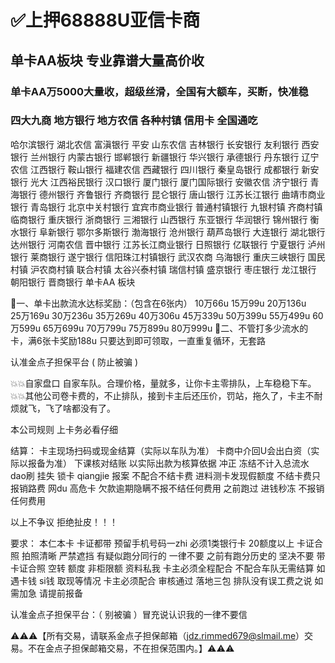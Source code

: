 # ✅上押68888U亚信卡商

## 单卡AA板块  专业靠谱大量高价收
### 单卡AA万5000大量收，超级丝滑，全国有大额车，买断，快准稳
### 四大九商 地方银行 地方农信  各种村镇 信用卡 全国通吃 

哈尔滨银行 湖北农信 富滇银行
平安 山东农信 吉林银行 长安银行 友利银行 西安银行 兰州银行 内蒙古银行 邯郸银行 新疆银行 华兴银行 承德银行 丹东银行 辽宁农信 江西银行 鞍山银行  福建农信 西藏银行  四川银行 秦皇岛银行 成都银行 新安银行 光大 江西裕民银行 汉口银行 厦门银行 厦门国际银行 安徽农信 济宁银行 青海银行 德州银行 齐鲁银行 齐商银行 昆仑银行 唐山银行 江苏长江银行 曲靖市商业银行 青岛银行 北京中关村银行 宜宾市商业银行
普通村镇银行 九银村镇 齐商村镇 临商银行
重庆银行 浙商银行 三湘银行 山西银行 东亚银行  华润银行 锦州银行 衡水银行 阜新银行 鄂尔多斯银行 渤海银行 沧州银行 葫芦岛银行 大连银行 湖北银行 达州银行 河南农信 晋中银行 江苏长江商业银行 日照银行 亿联银行 宁夏银行 泸州银行 莱商银行 遂宁银行 信阳珠江村镇银行 武汉农商 乌海银行 重庆三峡银行
国民村镇 沪农商村镇 联合村镇 太谷兴泰村镇 瑞信村镇 盛京银行 枣庄银行 龙江银行 朝阳银行 晋商银行
单卡AA 板块

📣一、单卡出款流水达标奖励：（包含在6张内）
10万66u     15万99u    20万136u  
25万169u  30万236u  35万269u
40万306u  45万339u  50万399u
55万499u  60万599u  65万699u
70万799u  75万899u  80万999u
📣二、不管打多少流水的卡，满6张卡奖励188u    只要达到即可领取，一直重复循环，无套路

认准金点子担保平台 ( 防止被骗 )
 

💥💥自家盘口 自家车队。合理价格，量就多，让你卡主零排队，上车稳稳下车。
💥💥其他公司卷卡费的，不止排队，接到卡主后还压价，罚站，拖久了，卡主不耐烦就飞，飞了啥都没有了。


本公司规则
上卡务必看仔细

结算：
卡主现场扫码或现金结算（实际以车队为准）
卡商中介回U会出白资（实际以报备为准）
下课核对结账 以实际出款为核算依据
冲正 冻结不计入总流水
dao刷 挂失 锁卡 qiangjie 报案 不配合不结卡费
进料测卡发现假额度 不结卡费只报销路费
网du 高危卡 欠款逾期隐瞒不报不结任何费用
之前跑过 进钱秒冻 不报销任何费用

以上不争议 拒绝扯皮！！！

要求：
本仁本卡 卡证都带 预留手机号码一zhi
必须1类银行卡  20额度以上
卡证合照  拍照清晰  严禁遮挡
有疑似跑分同行的  一律不要
之前有跑分历史的  坚决不要
带卡证合照 空转 额度 非柜限额 资料私我
卡主必须全程配合 不配合车队无需结算
如遇卡钱 si钱 取现等情况 卡主必须配合
审核通过 落地三包 排队没有误工费之说
如需加急 请提前报备 

认准金点子担保平台：（ 别被骗 ）冒充说认识我的一律不要信

⚠️⚠️⚠️【所有交易，请联系金点子担保邮箱（jdz.rimmed679@slmail.me）交易。不在金点子担保邮箱交易，不在担保范围内。】⚠️⚠️⚠️
